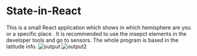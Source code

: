 # State-in-React
This is a small React application which shows in which hemisphere are you or a specific place .
It is recommended to use the insepct elements in the developer tools and go to sensors.
The whole program is based in the latitude info.
![output](https://user-images.githubusercontent.com/71281629/170691043-52f5571c-8bcb-45ff-9e85-98cae7b0f4b3.png)
![output2](https://user-images.githubusercontent.com/71281629/170691227-7271ec85-79e6-4d02-bc4c-91a56ae32d14.png)
